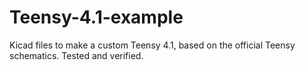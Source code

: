 # Teensy-4.1-example
Kicad files to make a custom Teensy 4.1, based on the official Teensy schematics. Tested and verified.
